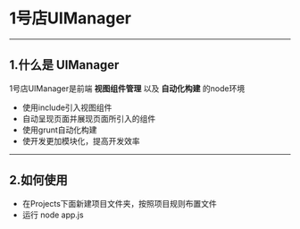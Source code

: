 # 1号店UIManager

------
## 1.什么是 UIManager
1号店UIManager是前端 **视图组件管理** 以及 **自动化构建** 的node环境

* 使用include引入视图组件
* 自动呈现页面并展现页面所引入的组件
* 使用grunt自动化构建
* 使开发更加模块化，提高开发效率

------

## 2.如何使用

* 在Projects下面新建项目文件夹，按照项目规则布置文件
* 运行 node app.js